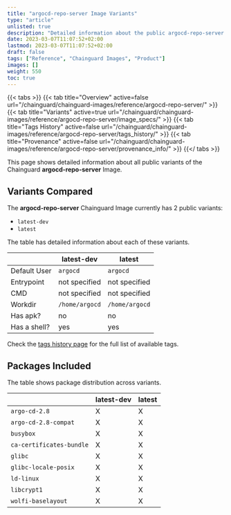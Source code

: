 ```yaml
---
title: "argocd-repo-server Image Variants"
type: "article"
unlisted: true
description: "Detailed information about the public argocd-repo-server Chainguard Image variants"
date: 2023-03-07T11:07:52+02:00
lastmod: 2023-03-07T11:07:52+02:00
draft: false
tags: ["Reference", "Chainguard Images", "Product"]
images: []
weight: 550
toc: true
---
```


{{< tabs >}}
{{< tab title="Overview" active=false url="/chainguard/chainguard-images/reference/argocd-repo-server/" >}}
{{< tab title="Variants" active=true url="/chainguard/chainguard-images/reference/argocd-repo-server/image_specs/" >}}
{{< tab title="Tags History" active=false url="/chainguard/chainguard-images/reference/argocd-repo-server/tags_history/" >}}
{{< tab title="Provenance" active=false url="/chainguard/chainguard-images/reference/argocd-repo-server/provenance_info/" >}}
{{</ tabs >}}

This page shows detailed information about all public variants of the Chainguard **argocd-repo-server** Image.

## Variants Compared
The **argocd-repo-server** Chainguard Image currently has 2 public variants: 

- `latest-dev`
- `latest`

The table has detailed information about each of these variants.

|              | latest-dev     | latest         |
|--------------|----------------|----------------|
| Default User | `argocd`       | `argocd`       |
| Entrypoint   | not specified  | not specified  |
| CMD          | not specified  | not specified  |
| Workdir      | `/home/argocd` | `/home/argocd` |
| Has apk?     | no             | no             |
| Has a shell? | yes            | yes            |

Check the [tags history page](/chainguard/chainguard-images/reference/argocd-repo-server/tags_history/) for the full list of available tags.

## Packages Included
The table shows package distribution across variants.

|                          | latest-dev | latest |
|--------------------------|------------|--------|
| `argo-cd-2.8`            | X          | X      |
| `argo-cd-2.8-compat`     | X          | X      |
| `busybox`                | X          | X      |
| `ca-certificates-bundle` | X          | X      |
| `glibc`                  | X          | X      |
| `glibc-locale-posix`     | X          | X      |
| `ld-linux`               | X          | X      |
| `libcrypt1`              | X          | X      |
| `wolfi-baselayout`       | X          | X      |


